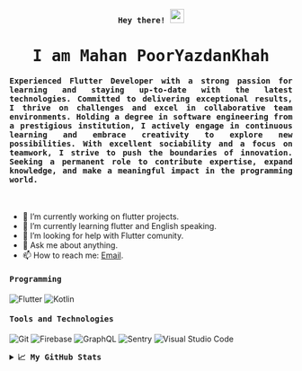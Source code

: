 <p align="center"><samp><b> Hey there! <img src="https://media.giphy.com/media/hvRJCLFzcasrR4ia7z/giphy.gif" width="25px"> </b></samp></p>
<p align="center"><h1 align="center"><samp> I am Mahan PoorYazdanKhah </samp></h1></p>
<p align="center"><h4 align="justify"><samp> Experienced Flutter Developer with a strong passion for learning and staying up-to-date with the latest technologies. Committed to delivering exceptional results, I thrive on challenges and excel in collaborative team environments. Holding a degree in software engineering from a prestigious institution, I actively engage in continuous learning and embrace creativity to explore new possibilities. With excellent sociability and a focus on teamwork, I strive to push the boundaries of innovation. Seeking a permanent role to contribute expertise, expand knowledge, and make a meaningful impact in the programming world. </samp></h4></p>
<br>

- 🔭 I’m currently working on flutter projects.
- 🌱 I’m currently learning flutter and English speaking.
- 🤔 I’m looking for help with Flutter comunity.
- 💬 Ask me about anything.
- 📫 How to reach me: [Email](mahanpyk@gmail.com).

<h4><b><samp>Programming</samp></b></h4>

![Flutter](https://img.shields.io/badge/Flutter-2bb7f6?style=flat-square&logo=Flutter&logoColor=white)
![Kotlin](https://img.shields.io/badge/kotlin-213?style=flat-square&logo=kotlin&logoColor=white&color=4669d7)

<h4><b><samp>Tools and Technologies</samp></b></h4>

![Git](https://img.shields.io/badge/Git-F05032?style=flat-square&logo=Git&logoColor=white)
![Firebase](https://img.shields.io/badge/Firebase-ffcb2c?style=flat-square&logo=Firebase&logoColor=white)
![GraphQL](https://img.shields.io/badge/GraphQL-213?style=flat-square&logo=graphql&logoColor=white&color=de33a6)
![Sentry](https://img.shields.io/badge/Sentry-543512?style=flat-square&logo=sentry&color=fb2d26&logoColor=white)
![Visual Studio Code](https://img.shields.io/badge/Visual_Studio_Code-007ACC?style=flat-square&logo=Visual-Studio-Code&logoColor=white)

<details>
  <summary><b><samp>📈 My GitHub Stats</samp></b></summary>
<br>
<a href="https://github.com/mahanpyk">
<img align="center" src="https://github-readme-streak-stats.herokuapp.com/?user=mahanpyk&theme=nord" />
</a>
<br>
<br>
<a href="https://github.com/mahanpyk">
<img align="center" src="https://github-readme-stats.vercel.app/api?username=mahanpyk&show_icons=true&count_private=true&include_all_commits=true&theme=nord" />
</a>
<br>
<br>

<a href="https://github.com/mahanpyk">
<img align="center" src="https://github-readme-stats.vercel.app/api/top-langs/?username=mahanpyk&theme=nord" />
</a>  

</details>
